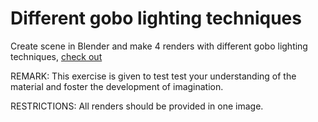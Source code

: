 # Different gobo lighting techniques
Create scene in Blender and make 4 renders with different gobo lighting techniques, [check out](https://www.youtube.com/watch?v=ElMM3u2MO5k)

REMARK: This exercise is given to test test your understanding of the material and foster the development of imagination.

RESTRICTIONS: All renders should be provided in one image.


